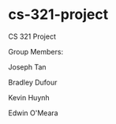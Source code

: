 # cs-321-project
CS 321 Project

Group Members:

Joseph Tan

Bradley Dufour

Kevin Huynh

Edwin O'Meara

